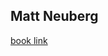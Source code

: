 ## Matt Neuberg

[book link](https://www.oreilly.com/library/view/programming-ios-14/9781492092162/)
